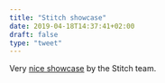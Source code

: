 ```yaml
---
title: "Stitch showcase"
date: 2019-04-18T14:37:41+02:00
draft: false
type: "tweet"
---
```

Very [nice showcase](https://algorithms-tour.stitchfix.com/#recommendation-systems) by the Stitch team.
